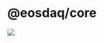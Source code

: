 # @eosdaq/core

[![](https://img.shields.io/npm/v/npm.svg?style=flat-square)](https://www.npmjs.com/package/@eosdaq/core)